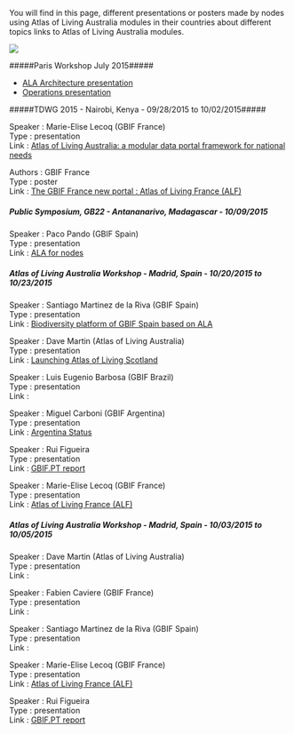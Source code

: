 You will find in this page, different presentations or posters made by nodes using Atlas of Living Australia modules in their countries about different topics links to Atlas of Living Australia modules. 

![](http://ala.googlecode.com/files/ArchitectureFeb2010.png)

#####Paris Workshop July 2015#####
* [ALA Architecture presentation](https://docs.google.com/presentation/d/165UxDZgvCmpzdgePfKUfOQ2Pf9xoCLJMLX7wwr8NrV4/edit#slide=id.g9bc31759a_0_2)
* [Operations presentation](https://docs.google.com/presentation/d/1CBE5hgQj5meLuPXoamazmmCRbkN5BL0iBL2_tcRZojc/edit#slide=id.g9bc31759a_0_2)


#####TDWG 2015 - Nairobi, Kenya - 09/28/2015 to 10/02/2015#####

Speaker : Marie-Elise Lecoq (GBIF France) <br />
Type : presentation <br />
Link : [Atlas of Living Australia: a modular data portal framework for national needs](https://drive.google.com/file/d/0B8pUDYEQpQ1kYnB3MDI2dEhNN1U/view?usp=sharing)

Authors : GBIF France <br />
Type : poster <br />
Link : [The GBIF France new portal : Atlas of Living France (ALF)](https://drive.google.com/file/d/0B8pUDYEQpQ1kUEViTW1nV1Y1cVk/view?usp=sharing)

##### Public Symposium, GB22 - Antananarivo, Madagascar - 10/09/2015  #####

Speaker : Paco Pando (GBIF Spain) <br />
Type : presentation <br />
Link : [ALA for nodes](https://drive.google.com/file/d/0BzNtzhUIIHeNX2Z1TUZESV9XMVE/view?usp=sharing)

##### Atlas of Living Australia Workshop - Madrid, Spain - 10/20/2015 to 10/23/2015 #####

Speaker : Santiago Martinez de la Riva (GBIF Spain) <br />
Type : presentation <br />
Link : [Biodiversity platform of GBIF Spain based on ALA](https://drive.google.com/file/d/0B40d0nSKU6fzT0VocmVGUFA1WFk/view?usp=sharing)

Speaker : Dave Martin (Atlas of Living Australia)<br />
Type : presentation <br />
Link : [Launching Atlas of Living Scotland](https://docs.google.com/presentation/d/1l08S0u0nznCdAPeihtYHGE_DX3Ny-wbnKMJqichadSU/edit)

Speaker : Luis Eugenio Barbosa (GBIF Brazil)<br />
Type : presentation <br />
Link :

Speaker : Miguel Carboni (GBIF Argentina) <br />
Type : presentation <br />
Link : [Argentina Status](https://drive.google.com/file/d/0B8pUDYEQpQ1kSkN0dlBIT3BHNWc/view?usp=sharing)

Speaker : Rui Figueira <br />
Type : presentation <br />
Link : [GBIF.PT report](https://drive.google.com/file/d/0BxXroyZNSkrUb1lmNmlvSEZkc0U/view?usp=sharing)

Speaker : Marie-Elise Lecoq (GBIF France) <br />
Type : presentation <br />
Link : [Atlas of Living France (ALF)](https://drive.google.com/file/d/0B8pUDYEQpQ1kQ1c3Rm5xTGIwNGs/view?usp=sharing)

##### Atlas of Living Australia Workshop - Madrid, Spain - 10/03/2015 to 10/05/2015 #####

Speaker : Dave Martin (Atlas of Living Australia)<br />
Type : presentation <br />
Link : 

Speaker : Fabien Caviere (GBIF France)<br />
Type : presentation <br />
Link : 

Speaker : Santiago Martinez de la Riva (GBIF Spain) <br />
Type : presentation <br />
Link : 

Speaker : Marie-Elise Lecoq (GBIF France) <br />
Type : presentation <br />
Link : [Atlas of Living France (ALF)](https://drive.google.com/file/d/0B8pUDYEQpQ1kQ1c3Rm5xTGIwNGs/view?usp=sharing)

Speaker : Rui Figueira <br />
Type : presentation <br />
Link : [GBIF.PT report](https://drive.google.com/file/d/0BxXroyZNSkrUb1lmNmlvSEZkc0U/view?usp=sharing)